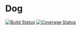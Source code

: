 # Dog
[![Build Status](https://travis-ci.org/inno-asiimwe/flask_assessment.svg?branch=develop)](https://travis-ci.org/inno-asiimwe/flask_assessment)
[![Coverage Status](https://coveralls.io/repos/github/inno-asiimwe/flask_assessment/badge.svg?branch=develop)](https://coveralls.io/github/inno-asiimwe/flask_assessment?branch=develop)